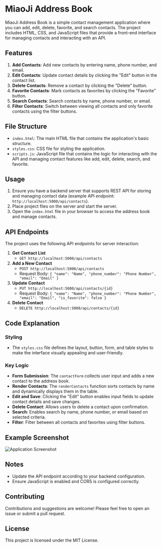 # MiaoJi Address Book

MiaoJi Address Book is a simple contact management application where you can add, edit, delete, favorite, and search contacts. The project includes HTML, CSS, and JavaScript files that provide a front-end interface for managing contacts and interacting with an API.

## Features

1. **Add Contacts**: Add new contacts by entering name, phone number, and email.
2. **Edit Contacts**: Update contact details by clicking the "Edit" button in the contact list.
3. **Delete Contacts**: Remove a contact by clicking the "Delete" button.
4. **Favorite Contacts**: Mark contacts as favorites by clicking the "Favorite" button.
5. **Search Contacts**: Search contacts by name, phone number, or email.
6. **Filter Contacts**: Switch between viewing all contacts and only favorite contacts using the filter buttons.

## File Structure

- `index.html`: The main HTML file that contains the application's basic structure.
- `styles.css`: CSS file for styling the application.
- `scripts.js`: JavaScript file that contains the logic for interacting with the API and managing contact features like add, edit, delete, search, and favorite.

## Usage

1. Ensure you have a backend server that supports REST API for storing and managing contact data (example API endpoint: `http://localhost:5000/api/contacts`).
2. Place project files on the server and start the server.
3. Open the `index.html` file in your browser to access the address book and manage contacts.

## API Endpoints

The project uses the following API endpoints for server interaction:

1. **Get Contact List**
   - `GET http://localhost:5000/api/contacts`
2. **Add a New Contact**
   - `POST http://localhost:5000/api/contacts`
   - Request Body: `{ "name": "Name", "phone_number": "Phone Number", "email": "Email" }`
3. **Update Contact**
   - `PUT http://localhost:5000/api/contacts/{id}`
   - Request Body: `{ "name": "Name", "phone_number": "Phone Number", "email": "Email", "is_favorite": false }`
4. **Delete Contact**
   - `DELETE http://localhost:5000/api/contacts/{id}`

## Code Explanation

### Styling

- The `styles.css` file defines the layout, button, form, and table styles to make the interface visually appealing and user-friendly.

### Key Logic

- **Form Submission**: The `contactForm` collects user input and adds a new contact to the address book.
- **Render Contacts**: The `renderContacts` function sorts contacts by name and dynamically displays them in the table.
- **Edit and Save**: Clicking the "Edit" button enables input fields to update contact details and save changes.
- **Delete Contact**: Allows users to delete a contact upon confirmation.
- **Search**: Enables search by name, phone number, or email based on selected criteria.
- **Filter**: Filter between all contacts and favorites using filter buttons.

## Example Screenshot

![Application Screenshot](screenshot.png)

## Notes

- Update the API endpoint according to your backend configuration.
- Ensure JavaScript is enabled and CORS is configured correctly.

## Contributing

Contributions and suggestions are welcome! Please feel free to open an issue or submit a pull request.

## License

This project is licensed under the MIT License.
